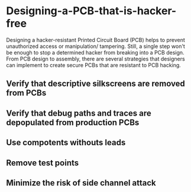 # Designing-a-PCB-that-is-hacker-free
Designing a hacker-resistant Printed Circuit Board (PCB) helps to  prevent unauthorized access or manipulation/ tampering.
Still, a single step won't be enough to stop a determined hacker from breaking into a PCB design.
From PCB design to assembly, there are several strategies that designers can implement to create secure  PCBs that are resistant to PCB hacking.

## Verify that descriptive silkscreens are removed from PCBs
## Verify that debug paths and traces are depopulated from production PCBs
## Use compotents withouts leads
## Remove test points
## Minimize the risk of side channel attack
